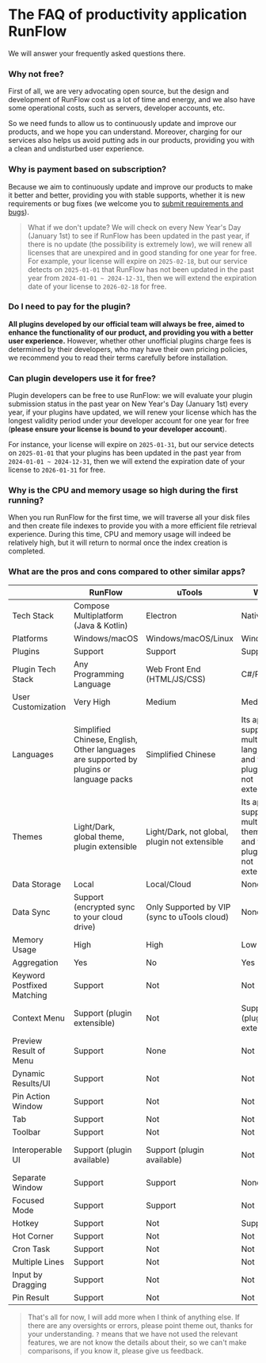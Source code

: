 # The FAQ of productivity application RunFlow

We will answer your frequently asked questions there.

### Why not free?

First of all, we are very advocating open source, but the design and development of RunFlow cost us a lot of time and energy, and we also have some operational costs, such as servers, developer accounts, etc.

So we need funds to allow us to continuously update and improve our products, and we hope you can understand. Moreover, charging for our services also helps us avoid putting ads in our products, providing you with a clean and undisturbed user experience.

### Why is payment based on subscription?

Because we aim to continuously update and improve our products to make it better and better, providing you with stable supports, whether it is new requirements or bug fixes (we welcome you to [submit requirements and bugs](https://myrest.top/feedback)).

> What if we don't update? We will check on every New Year's Day (January 1st) to see if RunFlow has been updated in the past year, if there is no update (the possibility is extremely low), we will renew all licenses that are unexpired and in good standing for one year for free. For example, your license will expire on `2025-02-18`, but our service detects on `2025-01-01` that RunFlow has not been updated in the past year from `2024-01-01 ~ 2024-12-31`, then we will extend the expiration date of your license to `2026-02-18` for free.

### Do I need to pay for the plugin?

**All plugins developed by our official team will always be free, aimed to enhance the functionality of our product, and providing you with a better user experience.** However, whether other unofficial plugins charge fees is determined by their developers, who may have their own pricing policies, we recommend you to read their terms carefully before installation.

### Can plugin developers use it for free?

Plugin developers can be free to use RunFlow: we will evaluate your plugin submission status in the past year on New Year's Day (January 1st) every year, if your plugins have updated, we will renew your license which has the longest validity period under your developer account for one year for free (**please ensure your license is bound to your developer account**).

For instance, your license will expire on `2025-01-31`, but our service detects on `2025-01-01` that your plugins has been updated in the past year from `2024-01-01 ~ 2024-12-31`, then we will extend the expiration date of your license to `2026-01-31` for free.

### Why is the CPU and memory usage so high during the first running?

When you run RunFlow for the first time, we will traverse all your disk files and then create file indexes to provide you with a more efficient file retrieval experience. During this time, CPU and memory usage will indeed be relatively high, but it will return to normal once the index creation is completed.

### What are the pros and cons compared to other similar apps?

|                            | RunFlow                                                                                 | uTools                                        | Wox                                                                     | PowerToys                           | Alfred                                                                  | Raycast                                              |
|----------------------------|-----------------------------------------------------------------------------------------|-----------------------------------------------|-------------------------------------------------------------------------|-------------------------------------|-------------------------------------------------------------------------|------------------------------------------------------|
| Tech Stack                 | Compose Multiplatform (Java & Kotlin)                                                   | Electron                                      | Native                                                                  | Native                              | Native                                                                  | Native                                               |
| Platforms                  | Windows/macOS                                                                           | Windows/macOS/Linux                           | Windows                                                                 | Windows                             | macOS                                                                   | macOS                                                |
| Plugins                    | Support                                                                                 | Support                                       | Support                                                                 | Not                                 | Support                                                                 | Support                                              |
| Plugin Tech Stack          | Any Programming Language                                                                | Web Front End (HTML/JS/CSS)                   | C#/Python                                                               | None                                | ?                                                                       | JavaScript/TypeScript                                |
| User Customization         | Very High                                                                               | Medium                                        | Medium                                                                  | Low                                 | Medium                                                                  | Medium                                               |
| Languages                  | Simplified Chinese, English, Other languages are supported by plugins or language packs | Simplified Chinese                            | Its app supports multiple languages, and the plugins are not extensible | Its app supports multiple languages | Its app supports multiple languages, and the plugins are not extensible | English, other languages can be supported by plugins |
| Themes                     | Light/Dark, global theme, plugin extensible                                             | Light/Dark, not global, plugin not extensible | Its app supports multiple themes, and the plugins are not extensible    | Light/Dark                          | Light/Dark, not global, plugin not extensible                           | Light/Dark, not global, plugin not extensible        |
| Data Storage               | Local                                                                                   | Local/Cloud                                   | None                                                                    | None                                | ?                                                                       | Local                                                |
| Data Sync                  | Support (encrypted sync to your cloud drive)                                            | Only Supported by VIP (sync to uTools cloud)  | None                                                                    | None                                | ?                                                                       | ?                                                    |
| Memory Usage               | High                                                                                    | High                                          | Low                                                                     | Low                                 | Low                                                                     | Low                                                  |
| Aggregation                | Yes                                                                                     | No                                            | Yes                                                                     | None                                | Yes                                                                     | Yes                                                  |
| Keyword Postfixed Matching | Support                                                                                 | Not                                           | Not                                                                     | Not                                 | Not                                                                     | Not                                                  |
| Context Menu               | Support (plugin extensible)                                                             | Not                                           | Support (plugin not extensible)                                         | Not                                 | Not                                                                     | Support (plugin not extensible)                      |
| Preview Result of Menu     | Support                                                                                 | None                                          | Not                                                                     | None                                | None                                                                    | Not                                                  |
| Dynamic Results/UI         | Support                                                                                 | Not                                           | Not                                                                     | Not                                 | Not                                                                     | Not                                                  |
| Pin Action Window          | Support                                                                                 | Not                                           | Not                                                                     | Not                                 | Not                                                                     | Not                                                  |
| Tab                        | Support                                                                                 | Not                                           | Not                                                                     | Not                                 | Not                                                                     | Not                                                  |
| Toolbar                    | Support                                                                                 | Not                                           | Not                                                                     | Not                                 | Not                                                                     | Not                                                  |
| Interoperable UI           | Support (plugin available)                                                              | Support (plugin available)                    | Not                                                                     | Support (no plugin)                 | Support (plugin unavailable)                                            | Not                                                  |
| Separate Window            | Support                                                                                 | Support                                       | None                                                                    | Not                                 | Not                                                                     | None                                                 |
| Focused Mode               | Support                                                                                 | Support                                       | Not                                                                     | Not                                 | Not                                                                     | Not                                                  |
| Hotkey                     | Support                                                                                 | Not                                           | Support                                                                 | Not                                 | Not                                                                     | Not                                                  |
| Hot Corner                 | Support                                                                                 | Not                                           | Not                                                                     | Not                                 | Not                                                                     | Not                                                  |
| Cron Task                  | Support                                                                                 | Not                                           | Not                                                                     | Not                                 | Not                                                                     | Not                                                  |
| Multiple Lines             | Support                                                                                 | Not                                           | Not                                                                     | Not                                 | Not                                                                     | Not                                                  |
| Input by Dragging          | Support                                                                                 | Not                                           | Not                                                                     | Not                                 | Not                                                                     | Not                                                  |
| Pin Result                 | Support                                                                                 | Not                                           | Not                                                                     | Not                                 | Not                                                                     | Not                                                  |

> That's all for now, I will add more when I think of anything else. If there are any oversights or errors, please point theme out, thanks for your understanding. `?` means that we have not used the relevant features, we are not know the details about their, so we can't make comparisons, if you know it, please give us feedback.